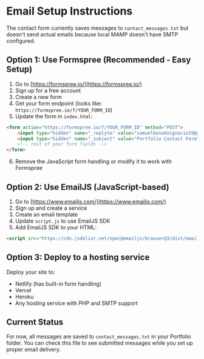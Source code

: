 # Email Setup Instructions

The contact form currently saves messages to `contact_messages.txt` but doesn't send actual emails because local MAMP doesn't have SMTP configured.

## Option 1: Use Formspree (Recommended - Easy Setup)

1. Go to [https://formspree.io/](https://formspree.io/)
2. Sign up for a free account
3. Create a new form
4. Get your form endpoint (looks like: `https://formspree.io/f/YOUR_FORM_ID`)
5. Update the form in `index.html`:

```html
<form action="https://formspree.io/f/YOUR_FORM_ID" method="POST">
    <input type="hidden" name="_replyto" value="samuelbonadoignacio19@gmail.com">
    <input type="hidden" name="_subject" value="Portfolio Contact Form">
    <!-- rest of your form fields -->
</form>
```

6. Remove the JavaScript form handling or modify it to work with Formspree

## Option 2: Use EmailJS (JavaScript-based)

1. Go to [https://www.emailjs.com/](https://www.emailjs.com/)
2. Sign up and create a service
3. Create an email template
4. Update `script.js` to use EmailJS SDK
5. Add EmailJS SDK to your HTML:

```html
<script src="https://cdn.jsdelivr.net/npm/@emailjs/browser@3/dist/email.min.js"></script>
```

## Option 3: Deploy to a hosting service

Deploy your site to:
- Netlify (has built-in form handling)
- Vercel 
- Heroku
- Any hosting service with PHP and SMTP support

## Current Status

For now, all messages are saved to `contact_messages.txt` in your Portfolio folder. You can check this file to see submitted messages while you set up proper email delivery.